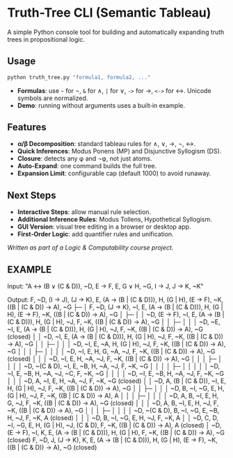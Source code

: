 # Truth-Tree CLI (Semantic Tableau)

A simple Python console tool for building and automatically expanding truth trees in propositional logic.

## Usage
```bash
python truth_tree.py "formula1, formula2, ..."
```
- **Formulas**: use `~` for ¬, `&` for ∧, `|` for ∨, `->` for →, `<->` for ↔. Unicode symbols are normalized.
- **Demo**: running without arguments uses a built‑in example.

## Features
- **α/β Decomposition**: standard tableau rules for ∧, ∨, →, ¬, ↔.  
- **Quick Inferences**: Modus Ponens (MP) and Disjunctive Syllogism (DS).  
- **Closure**: detects any φ and ¬φ, not just atoms.  
- **Auto-Expand**: one command builds the full tree.  
- **Expansion Limit**: configurable cap (default 1000) to avoid runaway.

## Next Steps
- **Interactive Steps**: allow manual rule selection.  
- **Additional Inference Rules**: Modus Tollens, Hypothetical Syllogism.  
- **GUI Version**: visual tree editing in a browser or desktop app.  
- **First‑Order Logic**: add quantifier rules and unification.

*Written as part of a Logic & Computability course project.*

## EXAMPLE
Input: 
"A <-> (B ∨ (C & D)), ~D, E -> F, E, G ∨ H, ~G, I -> J, J -> K, ~K"

Output:
F, ~D, (I -> J), (J -> K), E, (A -> (B | (C & D))), H, (G | H), (E -> F), ~K, ((B | (C & D)) -> A), ~G
├─
│  F, ~D, (J -> K), ~I, E, (A -> (B | (C & D))), H, (G | H), (E -> F), ~K, ((B | (C & D)) -> A), ~G
│  ├─
│  │  ~D, (E -> F), ~I, E, (A -> (B | (C & D))), H, (G | H), ~J, F, ~K, ((B | (C & D)) -> A), ~G
│  │  ├─
│  │  │  ~D, ~E, ~I, E, (A -> (B | (C & D))), H, (G | H), ~J, F, ~K, ((B | (C & D)) -> A), ~G (closed)
│  │     ~D, ~I, E, (A -> (B | (C & D))), H, (G | H), ~J, F, ~K, ((B | (C & D)) -> A), ~G
│  │     ├─
│  │     │  ~D, ~I, E, ~A, H, (G | H), ~J, F, ~K, ((B | (C & D)) -> A), ~G
│  │     │  ├─
│  │     │  │  ~D, ~I, E, H, G, ~A, ~J, F, ~K, ((B | (C & D)) -> A), ~G (closed)
│  │     │     ~D, ~I, E, H, ~A, ~J, F, ~K, ((B | (C & D)) -> A), ~G
│  │     │     ├─
│  │     │     │  ~D, ~(C & D), ~I, E, ~B, H, ~A, ~J, F, ~K, ~G
│  │     │     │  ├─
│  │     │     │  │  ~D, ~I, E, ~B, H, ~A, ~J, ~C, F, ~K, ~G
│  │     │     │     ~D, ~I, E, ~B, H, ~A, ~J, F, ~K, ~G
│  │     │        ~D, A, ~I, E, H, ~A, ~J, F, ~K, ~G (closed)
│  │        ~D, A, (B | (C & D)), ~I, E, H, (G | H), ~J, F, ~K, ((B | (C & D)) -> A), ~G
│  │        ├─
│  │        │  ~D, B, ~I, ~G, E, H, (G | H), ~J, F, ~K, ((B | (C & D)) -> A), A
│  │        │  ├─
│  │        │  │  ~D, A, B, ~I, E, H, G, ~J, F, ~K, ((B | (C & D)) -> A), ~G (closed)
│  │        │     ~D, A, B, ~I, E, H, ~J, F, ~K, ((B | (C & D)) -> A), ~G
│  │        │     ├─
│  │        │     │  ~D, ~(C & D), B, ~I, ~G, E, ~B, H, ~J, F, ~K, A (closed)
│  │        │        ~D, B, ~I, ~G, E, H, ~J, F, ~K, A
│  │           ~D, C, D, ~I, ~G, E, H, (G | H), ~J, (C & D), F, ~K, ((B | (C & D)) -> A), A (closed)
│     ~D, (E -> F), ~I, K, E, (A -> (B | (C & D))), H, (G | H), F, ~K, ((B | (C & D)) -> A), ~G (closed)
   F, ~D, J, (J -> K), K, E, (A -> (B | (C & D))), H, (G | H), (E -> F), ~K, ((B | (C & D)) -> A), ~G (closed)

